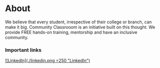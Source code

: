 # **About**
We believe that every student, irrespective of their college or branch, can make it big. Community Classrooom is an initiative built on this thought. We provide FREE hands-on training, mentorship and have an inclusive community.



### Important links
[![LinkedIn](./linkedin.png =250 "LinkedIn")](https://www.linkedin.com/company/commclassroom/)